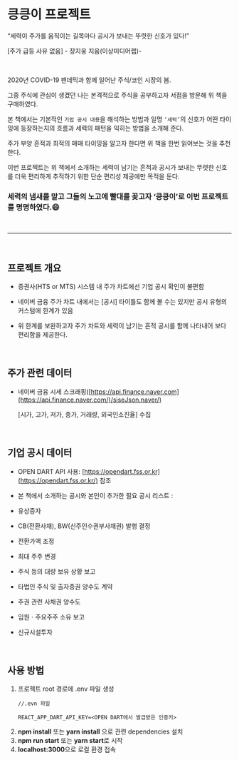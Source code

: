 # 킁킁이 프로젝트

“세력이 주가를 움직이는 길목마다 공시가 보내는 뚜렷한 신호가 있다!”

[주가 급등 사유 없음] - 장지웅 지음(이상미디어랩)-

<br>


2020년 COVID-19 펜데믹과 함께 일어난 주식/코인 시장의 붐.

그중 주식에 관심이 생겼던 나는 본격적으로 주식을 공부하고자 서점을 방문해 위 책을 구매하였다.

본 책에서는 기본적인 `기업 공시 내용`을 해석하는 방법과 일명 `‘세력’`의 신호가 어떤 타이밍에 등장하는지의 흐름과 세력의 패턴을 익히는 방법을 소개해 준다.

주가 부양 흔적과 최적의 매매 타이밍을 알고자 한다면 위 책을 한번 읽어보는 것을 추천한다.

이번 프로젝트는 위 책에서 소개하는 세력이 남기는 흔적과 공시가 보내는 뚜렷한 신호를 더욱 편리하게 추적하기 위한 단순 편리성 제공에만 목적을 둔다.

### 세력의 냄새를 맡고 그들의 노고에 빨대를 꽂고자 ‘킁킁이’로 이번 프로젝트를 명명하였다.😄
<br/>

---
<br>

## 프로젝트 개요

 - 증권사(HTS or MTS) 시스템 내 주가 차트에선 기업 공시 확인이 불편함

 - 네이버 금융 주가 차트 내에서는 [공시] 타이틀도 함께 볼 수는 있지만 공시 유형의 커스텀에 한계가 있음

 - 위 한계를 보완하고자 주가 차트와 세력이 남기는 흔적 공시를 함께 나타내어 보다 편리함을 제공한다.
 
<br>

## 주가 관련 데이터

 - 네이버 금융 시세 스크래핑([https://api.finance.naver.com](https://api.finance.naver.com/)/siseJson.naver/)

    [시가, 고가, 저가, 종가, 거래량, 외국인소진율] 수집

<br>

## 기업 공시 데이터

 - OPEN DART API 사용: [https://opendart.fss.or.kr](https://opendart.fss.or.kr/) 참조

 - 본 책에서 소개하는 공시와 본인이 추가한 필요 공시 리스트 :

- 유상증자
- CB(전환사채), BW(신주인수권부사채권) 발행 결정
- 전환가액 조정
- 최대 주주 변경
- 주식 등의 대량 보유 상황 보고
- 타법인 주식 및 출자증권 양수도 계약
- 주권 관련 사채권 양수도
- 임원ㆍ주요주주 소유 보고
- 신규시설투자

<br/>

## 사용 방법

1. 프로젝트 root 경로에 .env 파일 생성
    ```
    //.evn 파일

    REACT_APP_DART_API_KEY=<OPEN DART에서 발급받은 인증키>
    ```
2. **npm install** 또는 **yarn install** 으로 관련 dependencies 설치
3. **npm run start** 또는 **yarn start**로 시작
4. **localhost:3000**으로 로컬 환경 접속
